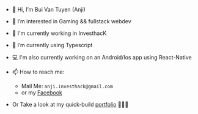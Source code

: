 - 👋 Hi, I’m Bui Van Tuyen (Anji)
- 👀 I’m interested in Gaming && fullstack webdev
- 💼 I'm currently working in InvesthacK 
- 🌱 I’m currently using Typescript 
- 💻 I'm also currently working on an Android/Ios app using React-Native
- 📫 How to reach me: 
  - Mail Me: `anji.investhack@gmail.com`
  - or my [Facebook](http://facebook.com/anjitakashi)

- Or Take a look at my quick-build [portfolio](https://buituyen.netlify.app) 🙋🏻‍♂️
